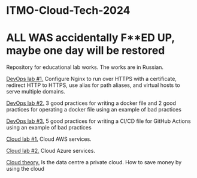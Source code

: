 # ITMO-Cloud-Tech-2024
# ALL WAS accidentally F**ED UP, maybe one day will be restored
Repository for educational lab works. The works are in Russian.

[DevOps lab #1.](devOps-1/README.md)
Configure Nginx to run over HTTPS with a certificate, redirect HTTP to HTTPS, use alias for path aliases, and virtual hosts to serve multiple domains.

[DevOps lab #2.](devOps-2/README.md)
3 good practices for writing a docker file and 2 good practices for operating a docker file using an example of bad practices

[DevOps lab #3.](devOps-3/README.md)
5 good practices for writing a CI/CD file for GitHub Actions using an example of bad practices

[Cloud lab #1.](cloud-1/README.md)
Cloud AWS services.

[Cloud lab #2.](cloud-2/README.md)
Cloud Azure services.

[Cloud theory.](cloud-milestone/README.md)
Is the data centre a private cloud. How to save money by using the cloud
